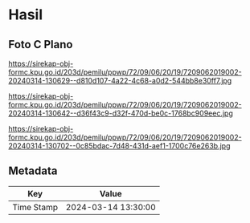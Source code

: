 # Hasil

## Foto C Plano

https://sirekap-obj-formc.kpu.go.id/203d/pemilu/ppwp/72/09/06/20/19/7209062019002-20240314-130629--d810d107-4a22-4c68-a0d2-544bb8e30ff7.jpg

https://sirekap-obj-formc.kpu.go.id/203d/pemilu/ppwp/72/09/06/20/19/7209062019002-20240314-130642--d36f43c9-d32f-470d-be0c-1768bc909eec.jpg

https://sirekap-obj-formc.kpu.go.id/203d/pemilu/ppwp/72/09/06/20/19/7209062019002-20240314-130702--0c85bdac-7d48-431d-aef1-1700c76e263b.jpg


## Metadata

| Key        | Value               |
| ---------- | ------------------- |
| Time Stamp | 2024-03-14 13:30:00 |



